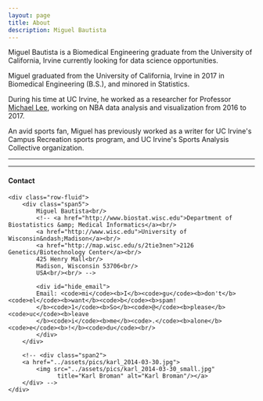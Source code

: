 ```yaml
---
layout: page
title: About
description: Miguel Bautista
---
```


Miguel Bautista is a Biomedical Engineering graduate from the University of California, Irvine currently looking for data science opportunities.

Miguel graduated from the University of California, Irvine in 2017 in Biomedical Engineering (B.S.), and minored in Statistics.

During his time at UC Irvine, he worked as a researcher for Professor <a href="https://faculty.sites.uci.edu/mdlee/">Michael Lee</a>, working on NBA data analysis and visualization from 2016 to 2017.


An avid sports fan, Miguel has previously worked as a writer for UC Irvine's Campus Recreation sports program, and UC Irvine's Sports Analysis Collective organization.

---


---

<div class="container">
<h4><a name="contact"></a>Contact</h4>

    <div class="row-fluid">
        <div class="span5">
            Miguel Bautista<br/>
            <!-- <a href="http://www.biostat.wisc.edu">Department of Biostatistics &amp; Medical Informatics</a><br/>
            <a href="http://www.wisc.edu">University of Wisconsin&ndash;Madison</a><br/>
            <a href="http://map.wisc.edu/s/2tie3nen">2126 Genetics/Biotechnology Center</a><br/>
            425 Henry Mall<br/>
            Madison, Wisconsin 53706<br/>
            USA<br/><br/> -->

            <div id="hide_email">
            Email: <code>mi</code><b>I</b><code>gu</code><b>don't</b><code>el</code><b>want</b><code>b</code><b>spam!
            </b><code>1</code><b>So</b><code>@</code><b>please</b><code>uc</code><b>leave
            </b><code>i</code><b>me</b><code>.</code><b>alone</b><code>e</code><b>!</b><code>du</code><br/>
            </div>
        </div>

        <!-- <div class="span2">
        <a href="../assets/pics/karl_2014-03-30.jpg">
            <img src="../assets/pics/karl_2014-03-30_small.jpg"
                  title="Karl Broman" alt="Karl Broman"/></a>
        </div> -->
    </div>
</div>
